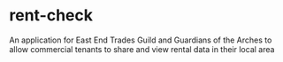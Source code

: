 # rent-check
An application for East End Trades Guild and Guardians of the Arches to allow commercial tenants to share and view rental data in their local area
